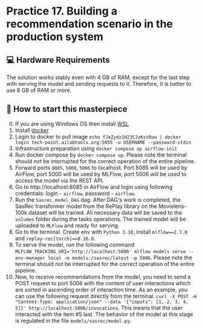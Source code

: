 # Practice 17. Building a recommendation scenario in the production system
## 💻 Hardware Requirements
The solution works stably even with 4 GB of RAM, except for the last step with serving the model and sending requests to it. Therefore, it is better to use 8 GB of RAM or more.

## 🚀 How to start this masterpiece
0. If you are using Windows OS then install [WSL]( https://learn.microsoft.com/ru-ru/windows/wsl/install)
1. Install [docker](https://docs.docker.com/engine/install/)
2. Login to docker to pull image `echo fJeZydz1H23CJzKstRuw | docker login tech-point.ailabtools.org:5055 -u USERNAME --password-stdin`
3. Infrastructure preparation using `docker compose up airflow-init`
4. Run docker compose by `docker compose up`. Please note the terminal should not be interrupted for the correct operation of the entire pipeline.
5. Forward ports `8085`, `5000`, `5006` to localhost. Port 8085 will be used by AirFlow, port 5000 will be used by MLFlow, port 5006 will be used to access the model via the REST API.
6. Go to http://localhost:8085 in AirFlow and login using following credentials: login - `airflow`, password - `airflow`.
7. Run the `Sasrec_model_DAG` dag. After DAG's work is completed, the SasRec transformer model from the RePlay library on the Movielens-100k dataset will be trained. All necessary data will be saved to the `volumes` folder during the tasks operations. The trained model will be uploaded to `MLFlow` and ready for serving.
8. Go to the terminal. Create env with `Python 3.10`, install `mlflow==2.7.0` and `replay-rec[torch]==0.16.0`.
9. To serve the model, run the following command `MLFLOW_TRACKING_URI='http://localhost:5000' mlflow models serve --env-manager local -m models:/sasrec/latest -p 5006`. Please note the terminal should not be interrupted for the correct operation of the entire pipeline.
10. Now, to receive recommendations from the model, you need to send a POST request to port 5006 with the content of user interactions which are sorted in ascending order of interaction time. As an example, you can use the following request directly from the terminal. `curl -X POST -H "Content-Type: application/json" --data '{"inputs": [1, 2, 3, 4, 5]}' http://localhost:5006/invocations`. This means that the user interacted with the item #5 last. The behavior of the model at this stage is regulated in the file `models/sasrec/model.py`.
